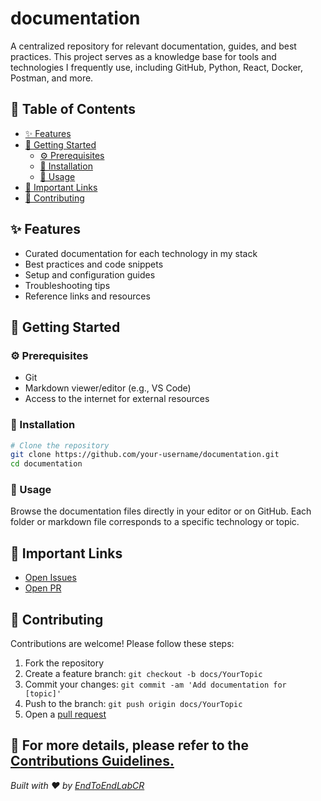 # documentation

A centralized repository for relevant documentation, guides, and best practices. This project serves as a knowledge base for tools and technologies I frequently use, including GitHub, Python, React, Docker, Postman, and more.

## 📑 Table of Contents

- [✨ Features](#-features)
- [🚀 Getting Started](#-getting-started)
  - [⚙️ Prerequisites](#prerequisites)
  - [💾 Installation](#-installation)
  - [🏃 Usage](#-usage)
- [🔗 Important Links](#-important-links)
- [🤝 Contributing](#-contributing)

## ✨ Features

- Curated documentation for each technology in my stack
- Best practices and code snippets
- Setup and configuration guides
- Troubleshooting tips
- Reference links and resources

## 🚀 Getting Started

### ⚙️ Prerequisites

- Git
- Markdown viewer/editor (e.g., VS Code)
- Access to the internet for external resources

### 💾 Installation

```sh
# Clone the repository
git clone https://github.com/your-username/documentation.git
cd documentation
```

### 🏃 Usage

Browse the documentation files directly in your editor or on GitHub. Each folder or markdown file corresponds to a specific technology or topic.

## 🔗 Important Links

- [Open Issues](https://github.com/EndToEndLabCR/documentation/issues)
- [Open PR](https://github.com/EndToEndLabCR/documentation/pulls)

## 🤝 Contributing

Contributions are welcome! Please follow these steps:

1. Fork the repository
2. Create a feature branch: `git checkout -b docs/YourTopic`
3. Commit your changes: `git commit -am 'Add documentation for [topic]'`
4. Push to the branch: `git push origin docs/YourTopic`
5. Open a [pull request](https://github.com/EndToEndLabCR/documentation/pulls)

## 📄 For more details, please refer to the [Contributions Guidelines.](./docs/contributions-guidelines.md)

_Built with ❤️ by [EndToEndLabCR](https://github.com/EndToEndLabCR)_
